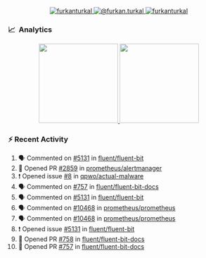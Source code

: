 <p align="center">
  <a href="https://linkedin.com/in/furkanturkal" target="blank">
    <img src="https://img.shields.io/badge/linkedin-%230077B5.svg?&style=for-the-badge&logo=linkedin&logoColor=white" alt="furkanturkal" />
  </a>
  <a href="https://medium.com/@furkan.turkal" target="blank">
    <img src="https://img.shields.io/badge/medium-%2312100E.svg?&style=for-the-badge&logo=medium&logoColor=white" alt="@furkan.turkal" />
  </a>
  <a href="https://twitter.com/furkanturkaI" target="blank">
    <img src="https://img.shields.io/badge/Twitter-1DA1F2?style=for-the-badge&logo=twitter&logoColor=white" alt="furkanturkaI" />
  </a>
</p>

### 📈 &nbsp;Analytics

<p align="center">
  <a href="https://coderstats.net/github/#Dentrax">
    <img height="180em" src="https://github-readme-stats-eight-theta.vercel.app/api?username=Dentrax&show_icons=true&theme=algolia&include_all_commits=true&count_private=true&line_height=26"/>
    <img height="180em" src="https://github-readme-stats-eight-theta.vercel.app/api/top-langs/?username=Dentrax&layout=compact&langs_count=8&theme=algolia&line_height=26"/>
  </a>
</p>

### :zap: Recent Activity

<!--START_SECTION:activity-->
1. 🗣 Commented on [#5131](https://github.com/fluent/fluent-bit/issues/5131) in [fluent/fluent-bit](https://github.com/fluent/fluent-bit)
2. 💪 Opened PR [#2859](https://github.com/prometheus/alertmanager/pull/2859) in [prometheus/alertmanager](https://github.com/prometheus/alertmanager)
3. ❗️ Opened issue [#8](https://github.com/qpwo/actual-malware/issues/8) in [qpwo/actual-malware](https://github.com/qpwo/actual-malware)
4. 🗣 Commented on [#757](https://github.com/fluent/fluent-bit-docs/issues/757) in [fluent/fluent-bit-docs](https://github.com/fluent/fluent-bit-docs)
5. 🗣 Commented on [#5131](https://github.com/fluent/fluent-bit/issues/5131) in [fluent/fluent-bit](https://github.com/fluent/fluent-bit)
6. 🗣 Commented on [#10468](https://github.com/prometheus/prometheus/issues/10468) in [prometheus/prometheus](https://github.com/prometheus/prometheus)
7. 🗣 Commented on [#10468](https://github.com/prometheus/prometheus/issues/10468) in [prometheus/prometheus](https://github.com/prometheus/prometheus)
8. ❗️ Opened issue [#5131](https://github.com/fluent/fluent-bit/issues/5131) in [fluent/fluent-bit](https://github.com/fluent/fluent-bit)
9. 💪 Opened PR [#758](https://github.com/fluent/fluent-bit-docs/pull/758) in [fluent/fluent-bit-docs](https://github.com/fluent/fluent-bit-docs)
10. 💪 Opened PR [#757](https://github.com/fluent/fluent-bit-docs/pull/757) in [fluent/fluent-bit-docs](https://github.com/fluent/fluent-bit-docs)
<!--END_SECTION:activity-->
